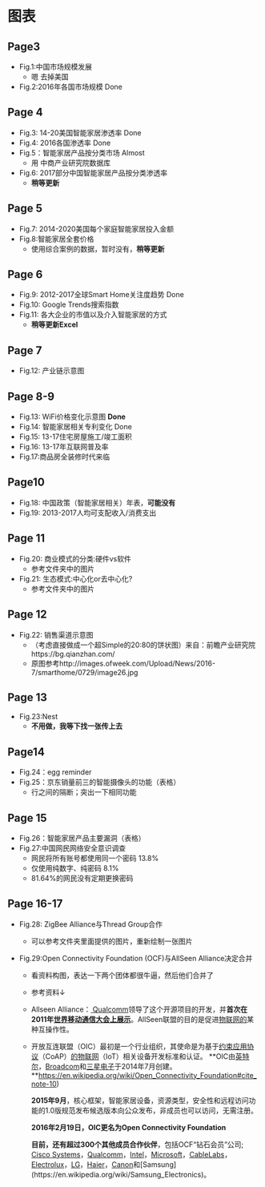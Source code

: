 # 图表

## Page3

* Fig.1:中国市场规模发展
  * 嗯 去掉美国
* Fig.2:2016年各国市场规模 Done

## Page 4

* Fig.3: 14-20美国智能家居渗透率 Done
* Fig.4: 2016各国渗透率 Done
* Fig.5：智能家居产品按分类市场 Almost
  * 用 中商产业研究院数据库
* Fig.6: 2017部分中国智能家居产品按分类渗透率 
  * **稍等更新**

## Page 5

* Fig.7: 2014-2020美国每个家庭智能家居投入金额
* Fig.8:智能家居全套价格
  * 使用综合案例的数据，暂时没有，**稍等更新**

## Page 6

* Fig.9: 2012-2017全球Smart Home关注度趋势 Done
* Fig.10: Google Trends搜索指数
* Fig.11: 各大企业的市值以及介入智能家居的方式
  * **稍等更新Excel**

## Page 7

* Fig.12: 产业链示意图

## Page 8-9

* Fig.13: WiFi价格变化示意图 **Done**
* Fig.14: 智能家居相关专利变化 Done
* Fig.15: 13-17住宅房屋施工/竣工面积
* Fig.16: 13-17年互联网普及率
* Fig.17:商品房全装修时代来临

## Page10

* Fig.18: 中国政策（智能家居相关）年表，**可能没有**
* Fig.19: 2013-2017人均可支配收入/消费支出

## Page 11

* Fig.20: 商业模式的分类:硬件vs软件
  * 参考文件夹中的图片
* Fig.21: 生态模式:中心化or去中心化?
  * 参考文件夹中的图片

## Page 12

* Fig.22: 销售渠道示意图
  * （考虑直接做成一个超Simple的20:80的饼状图）来自：前瞻产业研究院https://bg.qianzhan.com/
  * 原图参考http://images.ofweek.com/Upload/News/2016-7/smarthome/0729/image26.jpg

## Page 13

* Fig.23:Nest
  * **不用做，我等下找一张传上去**

## Page14

* Fig.24：egg reminder
* Fig.25：京东销量前三的智能摄像头的功能（表格）
  * 行之间的隔断；突出一下相同功能

## Page 15

* Fig.26：智能家居产品主要漏洞（表格）
* Fig.27:中国网民网络安全意识调查
  * 网民将所有账号都使用同一个密码 13.8%
  * 仅使用纯数字、纯密码 8.1%
  * 81.64%的网民没有定期更换密码

## Page 16-17

* Fig.28: ZigBee Alliance与Thread Group合作

  * 可以参考文件夹里面提供的图片，重新绘制一张图片

* Fig.29:Open Connectivity Foundation (OCF)与AllSeen Alliance决定合并

  * 看资料构图，表达一下两个团体都很牛逼，然后他们合并了

  * 参考资料↓

  * Allseen Alliance：[ Qualcomm](https://en.wikipedia.org/wiki/Qualcomm)领导了这个开源项目的开发，并**首次在2011年[世界移动通信大会上展示](https://en.wikipedia.org/wiki/Mobile_World_Congress)**。AllSeen联盟的目的是促进[物联网的](https://en.wikipedia.org/wiki/Internet_of_things)某种互操作性。

  * 开放互连联盟（OIC）最初是一个行业组织，其使命是为基于[约束应用协议](https://en.wikipedia.org/wiki/Constrained_Application_Protocol)（CoAP）[的物联网](https://en.wikipedia.org/wiki/Internet_of_Things)（IoT）相关设备开发标准和认证。 **OIC由[英特尔](https://en.wikipedia.org/wiki/Intel)，[Broadcom](https://en.wikipedia.org/wiki/Broadcom)和[三星电子](https://en.wikipedia.org/wiki/Samsung_Electronics)于2014年7月创建。**https://en.wikipedia.org/wiki/Open_Connectivity_Foundation#cite_note-10)

    **2015年9月**，核心框架，智能家居设备，资源类型，安全性和远程访问功能的1.0版规范发布候选版本向公众发布，非成员也可以访问，无需注册。

    **2016年2月19日，OIC更名为Open Connectivity Foundation**

    **目前，还有超过300个其他成员合作伙伴**，包括OCF“钻石会员”公司; [Cisco Systems](https://en.wikipedia.org/wiki/Cisco_Systems)，[Qualcomm](https://en.wikipedia.org/wiki/Qualcomm)，[Intel](https://en.wikipedia.org/wiki/Intel)，[Microsoft](https://en.wikipedia.org/wiki/Microsoft)，[CableLabs](https://en.wikipedia.org/wiki/CableLabs)，[Electrolux](https://en.wikipedia.org/wiki/Electrolux)，[LG](https://en.wikipedia.org/wiki/LG_Corporation)，[Haier](https://en.wikipedia.org/wiki/Haier)，[Canon](https://en.wikipedia.org/wiki/Canon_Inc.)和[Samsung](https://en.wikipedia.org/wiki/Samsung_Electronics)。